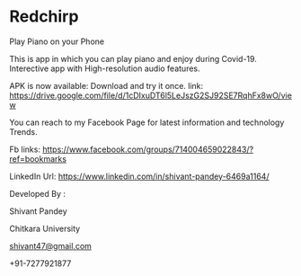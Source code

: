 # Redchirp
Play Piano on your Phone


This is app in which you can play piano and enjoy during Covid-19.
Interective app with High-resolution audio features.

APK is now available: Download and try it once.
link: https://drive.google.com/file/d/1cDIxuDT6l5LeJszG2SJ92SE7RqhFx8wO/view


You can reach to my Facebook Page for latest information and technology Trends.

Fb links: https://www.facebook.com/groups/714004659022843/?ref=bookmarks

LinkedIn Url: https://www.linkedin.com/in/shivant-pandey-6469a1164/

Developed By :

Shivant Pandey

Chitkara University

shivant47@gmail.com

+91-7277921877

